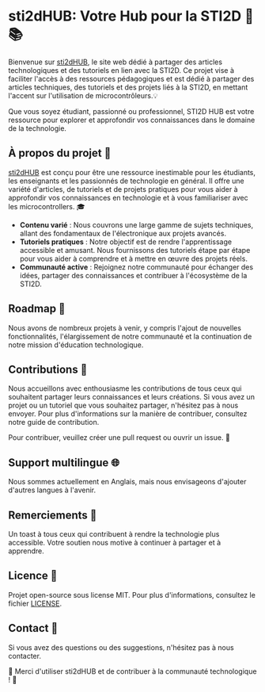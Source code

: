 # sti2dHUB: Votre Hub pour la STI2D 🚀📚

Bienvenue sur [sti2dHUB](https://gamerwot9.github.io/sti2dHUB/), le site web dédié à partager des articles technologiques et des tutoriels en lien avec la STI2D. Ce projet vise à faciliter l'accès à des ressources pédagogiques et est dédié à partager des articles techniques, des tutoriels et des projets liés à la STI2D, en mettant l'accent sur l'utilisation de microcontrôleurs.💡

Que vous soyez étudiant, passionné ou professionnel, STI2D HUB est votre ressource pour explorer et approfondir vos connaissances dans le domaine de la technologie.

## À propos du projet 📝

[sti2dHUB](https://gamerwot9.github.io/sti2dHUB/) est conçu pour être une ressource inestimable pour les étudiants, les enseignants et les passionnés de technologie en général. Il offre une variété d'articles, de tutoriels et de projets pratiques pour vous aider à approfondir vos connaissances en technologie et à vous familiariser avec les microcontrollers. 🎓

- **Contenu varié** : Nous couvrons une large gamme de sujets techniques, allant des fondamentaux de l'électronique aux projets avancés.
- **Tutoriels pratiques** : Notre objectif est de rendre l'apprentissage accessible et amusant. Nous fournissons des tutoriels étape par étape pour vous aider à comprendre et à mettre en œuvre des projets réels.
- **Communauté active** : Rejoignez notre communauté pour échanger des idées, partager des connaissances et contribuer à l'écosystème de la STI2D.

## Roadmap 🚀

Nous avons de nombreux projets à venir, y compris l'ajout de nouvelles fonctionnalités, l'élargissement de notre communauté et la continuation de notre mission d'éducation technologique.

## Contributions 🤝

Nous accueillons avec enthousiasme les contributions de tous ceux qui souhaitent partager leurs connaissances et leurs créations. Si vous avez un projet ou un tutoriel que vous souhaitez partager, n'hésitez pas à nous envoyer. Pour plus d'informations sur la manière de contribuer, consultez notre guide de contribution.

Pour contribuer, veuillez créer une pull request ou ouvrir un issue. 🙏

## Support multilingue 🌐

Nous sommes actuellement en Anglais, mais nous envisageons d'ajouter d'autres langues à l'avenir.

## Remerciements 🙏

Un toast à tous ceux qui contribuent à rendre la technologie plus accessible. Votre soutien nous motive à continuer à partager et à apprendre.

## Licence 📄

Projet open-source sous license MIT. Pour plus d'informations, consultez le fichier [LICENSE](LICENSE.txt).

## Contact 💬

Si vous avez des questions ou des suggestions, n'hésitez pas à nous contacter.

🌟 Merci d'utiliser sti2dHUB et de contribuer à la communauté technologique ! 🌟

